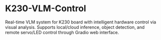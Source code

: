 # K230-VLM-Control
Real-time VLM system for K230 board with intelligent hardware control via visual analysis. Supports local/cloud inference, object detection, and remote servo/LED control through Gradio web interface.
